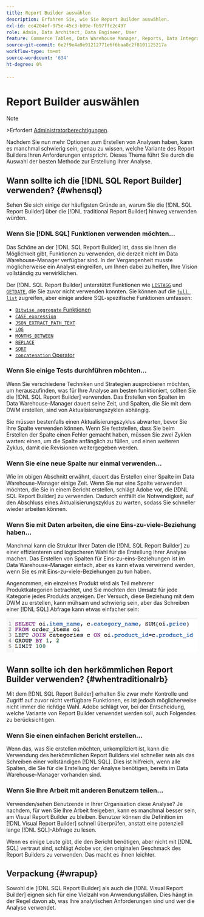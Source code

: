 ```yaml
---
title: Report Builder auswählen
description: Erfahren Sie, wie Sie Report Builder auswählen.
exl-id: ec4204ef-975e-45c3-b09e-fb97ffc2c497
role: Admin, Data Architect, Data Engineer, User
feature: Commerce Tables, Data Warehouse Manager, Reports, Data Integration
source-git-commit: 6e2f9e4a9e91212771e6f6baa8c2f8101125217a
workflow-type: tm+mt
source-wordcount: '634'
ht-degree: 0%

---
```


# Report Builder auswählen

>[!NOTE]
>&#x200B;>Erfordert [Administratorberechtigungen](../../administrator/user-management/user-management.md).

Nachdem Sie nun mehr Optionen zum Erstellen von Analysen haben, kann es manchmal schwierig sein, genau zu wissen, welche Variante des Report Builders Ihren Anforderungen entspricht. Dieses Thema führt Sie durch die Auswahl der besten Methode zur Erstellung Ihrer Analyse.

## Wann sollte ich die [!DNL SQL Report Builder] verwenden? {#whensql}

Sehen Sie sich einige der häufigsten Gründe an, warum Sie die [!DNL SQL Report Builder] über die [!DNL traditional Report Builder] hinweg verwenden würden.

### Wenn Sie [!DNL SQL] Funktionen verwenden möchten…

Das Schöne an der [!DNL SQL Report Builder] ist, dass sie Ihnen die Möglichkeit gibt, Funktionen zu verwenden, die derzeit nicht im Data Warehouse-Manager verfügbar sind. In der Vergangenheit musste möglicherweise ein Analyst eingreifen, um Ihnen dabei zu helfen, Ihre Vision vollständig zu verwirklichen.

Der [!DNL SQL Report Builder] unterstützt Funktionen wie [`LISTAGG`](https://docs.aws.amazon.com/redshift/latest/dg/r_LISTAGG.html) und [`GETDATE`](https://docs.aws.amazon.com/redshift/latest/dg/r_GETDATE.html), die Sie zuvor nicht verwenden konnten. Sie können auf die [`full list`](https://docs.aws.amazon.com/redshift/latest/dg/c_SQL_functions.html) zugreifen, aber einige andere SQL-spezifische Funktionen umfassen:

* [`Bitwise aggregate` Funktionen](https://docs.aws.amazon.com/redshift/latest/dg/c_bitwise_aggregate_functions.html)
* [`CASE expression`](https://docs.aws.amazon.com/redshift/latest/dg/r_CASE_function.html)
* [`JSON_EXTRACT_PATH_TEXT`](https://docs.aws.amazon.com/redshift/latest/dg/JSON_EXTRACT_PATH_TEXT.html)
* [`LOG`](https://docs.aws.amazon.com/redshift/latest/dg/r_LOG.html)
* [`MONTHS_BETWEEN`](https://docs.aws.amazon.com/redshift/latest/dg/r_MONTHS_BETWEEN_function.html)
* [`REPLACE`](https://docs.aws.amazon.com/redshift/latest/dg/r_REPLACE.html)
* [`SQRT`](https://docs.aws.amazon.com/redshift/latest/dg/r_SQRT.html)
* [`concatenation` Operator](https://docs.aws.amazon.com/redshift/latest/dg/r_concat_op.html)

### Wenn Sie einige Tests durchführen möchten…

Wenn Sie verschiedene Techniken und Strategien ausprobieren möchten, um herauszufinden, was für Ihre Analyse am besten funktioniert, sollten Sie die [!DNL SQL Report Builder] verwenden. Das Erstellen von Spalten im Data Warehouse-Manager dauert seine Zeit, und Spalten, die Sie mit dem DWM erstellen, sind von Aktualisierungszyklen abhängig.

Sie müssen bestenfalls einen Aktualisierungszyklus abwarten, bevor Sie Ihre Spalte verwenden können. Wenn Sie feststellen, dass Sie beim Erstellen der Spalte einen Fehler gemacht haben, müssen Sie *zwei* Zyklen warten: einen, um die Spalte anfänglich zu füllen, und einen weiteren Zyklus, damit die Revisionen weitergegeben werden.

### Wenn Sie eine neue Spalte nur einmal verwenden…

Wie im obigen Abschnitt erwähnt, dauert das Erstellen einer Spalte im Data Warehouse-Manager einige Zeit. Wenn Sie nur eine Spalte verwenden möchten, die Sie in einem Bericht erstellen, schlägt Adobe vor, die [!DNL SQL Report Builder] zu verwenden. Dadurch entfällt die Notwendigkeit, auf den Abschluss eines Aktualisierungszyklus zu warten, sodass Sie schneller wieder arbeiten können.

### Wenn Sie mit Daten arbeiten, die eine Eins-zu-viele-Beziehung haben…

Manchmal kann die Struktur Ihrer Daten die [!DNL SQL Report Builder] zu einer effizienteren und logischeren Wahl für die Erstellung Ihrer Analyse machen. Das Erstellen von Spalten für Eins-zu-eins-Beziehungen ist im Data Warehouse-Manager einfach, aber es kann etwas verwirrend werden, wenn Sie es mit Eins-zu-viele-Beziehungen zu tun haben.

Angenommen, ein einzelnes Produkt wird als Teil mehrerer Produktkategorien betrachtet, und Sie möchten den Umsatz für jede Kategorie jedes Produkts anzeigen. Der Versuch, diese Beziehung mit dem DWM zu erstellen, kann mühsam und schwierig sein, aber das Schreiben einer [!DNL SQL] Abfrage kann etwas einfacher sein:

![](../../assets/When_should_I_use_the_RB_2.png)

## Wann sollte ich den herkömmlichen Report Builder verwenden? {#whentraditionalrb}

Mit dem [!DNL SQL Report Builder] erhalten Sie zwar mehr Kontrolle und Zugriff auf zuvor nicht verfügbare Funktionen, es ist jedoch möglicherweise nicht immer die richtige Wahl. Adobe schlägt vor, bei der Entscheidung, welche Variante von Report Builder verwendet werden soll, auch Folgendes zu berücksichtigen.

### Wenn Sie einen einfachen Bericht erstellen…

Wenn das, was Sie erstellen möchten, unkompliziert ist, kann die Verwendung des herkömmlichen Report Builders viel schneller sein als das Schreiben einer vollständigen [!DNL SQL]. Dies ist hilfreich, wenn alle Spalten, die Sie für die Erstellung der Analyse benötigen, bereits im Data Warehouse-Manager vorhanden sind.

### Wenn Sie Ihre Arbeit mit anderen Benutzern teilen…

Verwenden/sehen Benutzende in Ihrer Organisation diese Analyse? Je nachdem, für wen Sie Ihre Arbeit freigeben, kann es manchmal besser sein, am Visual Report Builder zu bleiben. Benutzer können die Definition im [!DNL Visual Report Builder] schnell überprüfen, anstatt eine potenziell lange [!DNL SQL]-Abfrage zu lesen.

Wenn es einige Leute gibt, die den Bericht benötigen, aber nicht mit [!DNL SQL] vertraut sind, schlägt Adobe vor, den originalen Geschmack des Report Builders zu verwenden. Das macht es ihnen leichter.

## Verpackung {#wrapup}

Sowohl die [!DNL SQL Report Builder] als auch die [!DNL Visual Report Builder] eignen sich für eine Vielzahl von Anwendungsfällen. Dies hängt in der Regel davon ab, was Ihre analytischen Anforderungen sind und wer die Analyse verwendet.
